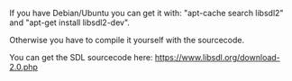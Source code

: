 If you have Debian/Ubuntu you can get it with: "apt-cache search libsdl2" and "apt-get install libsdl2-dev".

Otherwise you have to compile it yourself with the sourcecode.

You can get the SDL sourcecode here: https://www.libsdl.org/download-2.0.php
